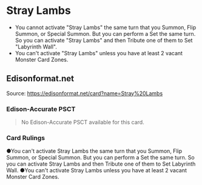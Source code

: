 # Stray Lambs

*   You cannot activate "Stray Lambs" the same turn that you Summon, Flip Summon, or Special Summon. But you can perform a Set the same turn. So you can activate "Stray Lambs" and then Tribute one of them to Set "Labyrinth Wall".
*   You can't activate "Stray Lambs" unless you have at least 2 vacant Monster Card Zones.

## Edisonformat.net

Source: https://edisonformat.net/card?name=Stray%20Lambs

### Edison-Accurate PSCT

> No Edison-Accurate PSCT available for this card.

### Card Rulings

●You can't activate Stray Lambs the same turn that you Summon, Flip Summon, or Special Summon. But you can perform a Set the same turn. So you can activate Stray Lambs and then Tribute one of them to Set Labyrinth Wall.
●You can't activate Stray Lambs unless you have at least 2 vacant Monster Card Zones.
            